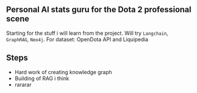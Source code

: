 ## Personal AI stats guru for the Dota 2 professional scene

Starting for the stuff i will learn from the project. Will try `Langchain`, `GraphRAG`, `Neo4j`. For dataset: OpenDota API and Liquipedia 

## Steps
* Hard work of creating knowledge graph
* Building of RAG i think
* rararar
